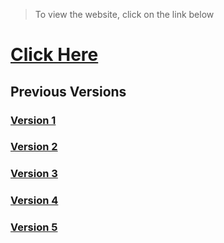 > To view the website, click on the link below

# [Click Here](https://aman-maharshi.github.io/)

## Previous Versions
### [Version 1](https://aman-maharshi.github.io/_previous-version/v1)
### [Version 2](https://aman-maharshi.github.io/_previous-version/v2)
### [Version 3](https://aman-maharshi.github.io/_previous-version/v3)
### [Version 4](https://aman-maharshi.github.io/_previous-version/v4)
### [Version 5](https://aman-maharshi.github.io/_previous-version/v5)